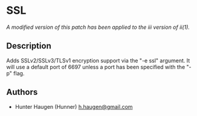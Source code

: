 SSL
===

*A modified version of this patch has been applied to the iii version of
ii(1).*

Description
-----------
Adds SSLv2/SSLv3/TLSv1 encryption support via the "-e ssl" argument. It will
use a default port of 6697 unless a port has been specified with the "-p" flag.

Authors
-------
* Hunter Haugen (Hunner) <h.haugen@gmail.com>
